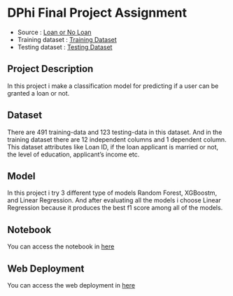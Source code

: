 # DPhi Final Project Assignment

-  Source            : [Loan or No Loan](https://dphi.tech/practice/challenge/54#data)
-  Training dataset  : [Training Dataset](https://raw.githubusercontent.com/dphi-official/Datasets/master/Loan_Data/loan_train.csv)
-  Testing dataset   : [Testing Dataset](https://raw.githubusercontent.com/dphi-official/Datasets/master/Loan_Data/loan_test.csv)

## Project Description

In this project i make a classification model for predicting if a user can be granted a loan or not. 

## Dataset

There are 491 training-data and 123 testing-data in this dataset. And in the training dataset there are 12 independent columns and 1 dependent column. This dataset attributes like Loan ID, if the loan applicant is married or not, the level of education, applicant’s income etc. 

## Model

In this project i try 3 different type of models Random Forest, XGBoostm, and Linear Regression. And after evaluating all the models i choose Linear Regression because it produces the best f1 score among all of the models.

## Notebook

You can access the notebook in [here](Notebook/DPhi_Assignment_3_Loan.ipynb)

## Web Deployment

You can access the web deployment in [here](templates/index.html)
